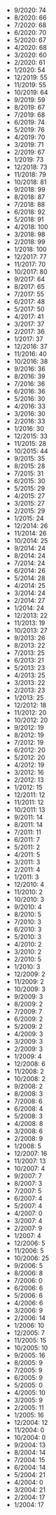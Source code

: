 *  9/2020: 74
*  8/2020: 66
*  7/2020: 68
*  6/2020: 70
*  5/2020: 67
*  4/2020: 68
*  3/2020: 60
*  2/2020: 61
*  1/2020: 54
*  12/2019: 55
*  11/2019: 55
*  10/2019: 64
*  9/2019: 59
*  8/2019: 67
*  7/2019: 68
*  6/2019: 74
*  5/2019: 76
*  4/2019: 70
*  3/2019: 71
*  2/2019: 67
*  1/2019: 73
*  12/2018: 73
*  11/2018: 79
*  10/2018: 81
*  9/2018: 99
*  8/2018: 87
*  7/2018: 88
*  6/2018: 92
*  5/2018: 91
*  4/2018: 100
*  3/2018: 98
*  2/2018: 99
*  1/2018: 100
*  12/2017: 77
*  11/2017: 70
*  10/2017: 80
*  9/2017: 64
*  8/2017: 65
*  7/2017: 55
*  6/2017: 48
*  5/2017: 50
*  4/2017: 41
*  3/2017: 37
*  2/2017: 36
*  1/2017: 37
*  12/2016: 37
*  11/2016: 40
*  10/2016: 38
*  9/2016: 36
*  8/2016: 39
*  7/2016: 36
*  6/2016: 36
*  5/2016: 30
*  4/2016: 33
*  3/2016: 30
*  2/2016: 33
*  1/2016: 30
*  12/2015: 33
*  11/2015: 28
*  10/2015: 44
*  9/2015: 35
*  8/2015: 28
*  7/2015: 31
*  6/2015: 30
*  5/2015: 29
*  4/2015: 27
*  3/2015: 27
*  2/2015: 29
*  1/2015: 24
*  12/2014: 26
*  11/2014: 26
*  10/2014: 25
*  9/2014: 24
*  8/2014: 24
*  7/2014: 24
*  6/2014: 26
*  5/2014: 28
*  4/2014: 25
*  3/2014: 24
*  2/2014: 27
*  1/2014: 24
*  12/2013: 22
*  11/2013: 19
*  10/2013: 27
*  9/2013: 26
*  8/2013: 22
*  7/2013: 25
*  6/2013: 21
*  5/2013: 23
*  4/2013: 25
*  3/2013: 22
*  2/2013: 23
*  1/2013: 25
*  12/2012: 18
*  11/2012: 20
*  10/2012: 20
*  9/2012: 19
*  8/2012: 19
*  7/2012: 19
*  6/2012: 20
*  5/2012: 20
*  4/2012: 19
*  3/2012: 16
*  2/2012: 13
*  1/2012: 15
*  12/2011: 12
*  11/2011: 12
*  10/2011: 13
*  9/2011: 14
*  8/2011: 14
*  7/2011: 11
*  6/2011: 7
*  5/2011: 2
*  4/2011: 5
*  3/2011: 3
*  2/2011: 4
*  1/2011: 3
*  12/2010: 4
*  11/2010: 2
*  10/2010: 3
*  9/2010: 4
*  8/2010: 5
*  7/2010: 3
*  6/2010: 3
*  5/2010: 3
*  4/2010: 2
*  3/2010: 2
*  2/2010: 5
*  1/2010: 3
*  12/2009: 2
*  11/2009: 2
*  10/2009: 3
*  9/2009: 3
*  8/2009: 2
*  7/2009: 7
*  6/2009: 2
*  5/2009: 2
*  4/2009: 3
*  3/2009: 3
*  2/2009: 3
*  1/2009: 4
*  12/2008: 6
*  11/2008: 2
*  10/2008: 2
*  9/2008: 2
*  8/2008: 3
*  7/2008: 6
*  6/2008: 4
*  5/2008: 3
*  4/2008: 8
*  3/2008: 6
*  2/2008: 9
*  1/2008: 5
*  12/2007: 16
*  11/2007: 13
*  10/2007: 4
*  9/2007: 7
*  8/2007: 3
*  7/2007: 5
*  6/2007: 4
*  5/2007: 4
*  4/2007: 0
*  3/2007: 4
*  2/2007: 9
*  1/2007: 4
*  12/2006: 5
*  11/2006: 5
*  10/2006: 25
*  9/2006: 5
*  8/2006: 8
*  7/2006: 0
*  6/2006: 6
*  5/2006: 6
*  4/2006: 6
*  3/2006: 9
*  2/2006: 14
*  1/2006: 10
*  12/2005: 7
*  11/2005: 15
*  10/2005: 10
*  9/2005: 16
*  8/2005: 9
*  7/2005: 9
*  6/2005: 9
*  5/2005: 0
*  4/2005: 10
*  3/2005: 9
*  2/2005: 11
*  1/2005: 16
*  12/2004: 12
*  11/2004: 0
*  10/2004: 0
*  9/2004: 13
*  8/2004: 14
*  7/2004: 15
*  6/2004: 14
*  5/2004: 21
*  4/2004: 0
*  3/2004: 21
*  2/2004: 17
*  1/2004: 17